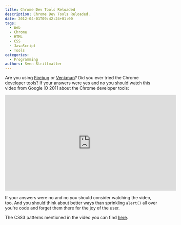 ```yaml
---
title: Chrome Dev Tools Reloaded
description: Chrome Dev Tools Reloaded.
date: 2012-04-01T09:42:24+01:00
tags:
  - Web
  - Chrome
  - HTML
  - CSS
  - JavaScript
  - Tools
categories:
  - Programming
authors: Sven Strittmatter
---
```


Are  you using  [Firebug][1]  or [Venkman][2]?  Did you  ever  tried the  Chrome
developer tools?  If your answers  were yes and no  you should watch  this video
from Google IO 2011 about the Chrome developer tools:

<iframe width="560" height="315" src="http://www.youtube.com/embed/N8SS-rUEZPg" frameborder="0" allowfullscreen></iframe>

If your answers were no and no  you should consider watching the video, too. And
you should think  about better ways than sprinkling  `alert()` all over
you're code and forget them there for the joy of the user.

The CSS3 patterns mentioned in the video you can find [here][3].

[1]: http://getfirebug.com/
[2]: https://developer.mozilla.org/en/Venkman
[3]: http://lea.verou.me/css3patterns/
